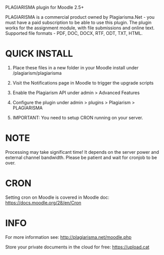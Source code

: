 PLAGIARISMA plugin for Moodle 2.5+

PLAGIARISMA is a commercial product owned by Plagiarisma.Net - you must have a paid subscription to be able to use this plugin. The plugin works for the assignment module, with file submissions and online text. Supported file formats - PDF, DOC, DOCX, RTF, ODT, TXT, HTML.

QUICK INSTALL
=============
1) Place these files in a new folder in your Moodle install under /plagiarism/plagiarisma

2) Visit the Notifications page in Moodle to trigger the upgrade scripts

3) Enable the Plagiarism API under admin > Advanced Features

4) Configure the plugin under admin > plugins > Plagiarism > PLAGIARISMA

5) IMPORTANT: You need to setup CRON running on your server.

NOTE
====
Processing may take significant time! It depends on the server power and external channel bandwidth. Please be patient and wait for cronjob to be over.

CRON
====
Setting cron on Moodle is covered in Moodle doc: https://docs.moodle.org/28/en/Cron  

INFO
====
For more information see: http://plagiarisma.net/moodle.php

Store your private documents in the cloud for free: https://upload.cat